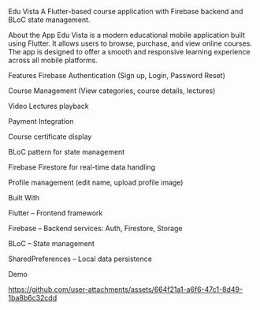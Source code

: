 
Edu Vista
A Flutter-based course application with Firebase backend and BLoC state management.

About the App
Edu Vista is a modern educational mobile application built using Flutter. It allows users to browse, purchase, and view online courses. The app is designed to offer a smooth and responsive learning experience across all mobile platforms.

Features
 Firebase Authentication (Sign up, Login, Password Reset)

 Course Management (View categories, course details, lectures)

 Video Lectures playback

 Payment Integration

 Course certificate display

 BLoC pattern for state management

 Firebase Firestore for real-time data handling

 Profile management (edit name, upload profile image)

Built With

Flutter – Frontend framework

Firebase – Backend services: Auth, Firestore, Storage

BLoC – State management

SharedPreferences – Local data persistence

Demo


https://github.com/user-attachments/assets/664f21a1-a6f6-47c1-8d49-1ba8b6c32cdd

